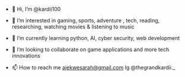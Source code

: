- 👋 Hi, I’m @kardii100
- 👀 I’m interested in gaming, sports, adventure , tech, reading, researching, watching movies & listening to music 

- 🌱 I’m currently learning python, AI, cyber security, web development 

- 💞️ I’m looking to collaborate on game applications and more tech innovations 
- 📫 How to reach me ajekwesarah@gmail.com
 Ig  @thegrandkardii._


<!---
kardii100/kardii100 is a ✨ special ✨ repository because its `README.md` (this file) appears on your GitHub profile.
You can click the Preview link to take a look at your changes.
--->
